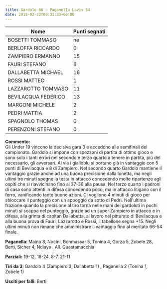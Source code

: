 ```yaml
---
title: Gardolo 66 – Paganella Lavis 54
date: 2015-02-22T09:31:33+00:00
---
```

| **Nome** | **Punti segnati** |
| -------- | ----------------- |
| BOSETTI TOMMASO | ne |
| BERLOFFA RICCARDO | 0 |
| ZAMPIERO ERMANNO | 15 |
| FAURI STEFANO | 6 |
| DALLABETTA MICHAEL | 16 |
| ROSSI MATTEO | 1 |
| LAZZAROTTO TOMMASO | 11 |
| BEVILACQUA FEDERICO | 13 |
| MARGONI MICHELE | 2 |
| PEDRI MATTIA | 2 |
| SPAGNOLO THOMAS | 0 |
| PERENZONI STEFANO | 0 |

**Commento:**  
Gli Under 19 vincono la decisiva gara 3 e accedono alle semifinali del campionato. Gardolo si impone con spezzoni di partita di ottimo gioco e sono solo i tanti errori nel secondo e terzo quarto a tenere in partita, più del necessario, gli avversari. Al via i gialloblu si portano già in vantaggio con 5 punti di Bevilacqua e 8 di Zampiero. Nel secondo quarto Gardolo mantiene il vantaggio grazie anche ad una buona precisione dalla lunetta, ma negli ultimi tre minuti spegne la testa in attacco concedendo molte ripartenze agli ospiti che si riavvicinano fino al 37-36 alla pausa. Nel terzo quarto i padroni di casa sono attenti in difesa concedendo poco, ma in attacco litigano con il ferro, vanificando tante buone azioni. Ci vogliono 4 minuti di gioco per sbloccare il punteggio con un appoggio da sotto di Pedri. Nell'ultima frazione quando la precisione al tiro torna nelle mani dei gardoloti in pochi minuti si scappa nel punteggio, grazie ad un super Zampiero in attacco e in difesa, alla grinta di capitan Dallabetta, al lavoro nel pitturato di Bevilacqua e alla buona prova di Fauri, Lazzarotto e Rossi, il tabellone segna +15. Negli ultimi minuti non rimane che amministrare il vantaggio fino al meritato 66-54 finale.

**Paganella**: Maino 8, Nocini, Bonmassar 5, Tonina 4, Gorza 5, Zobele 28, Berti, Sicher 4, Ndiaye . All. Guastamacchia

**Parziali:** 19-12, 18-24, 8-7, 21-11

**Tiri da 3**: Gardolo 4 (Zampiero 3, Dallabetta 1) , Paganella 2 (Tonina 1, Zobele 1)

**Usciti per falli**: Berti